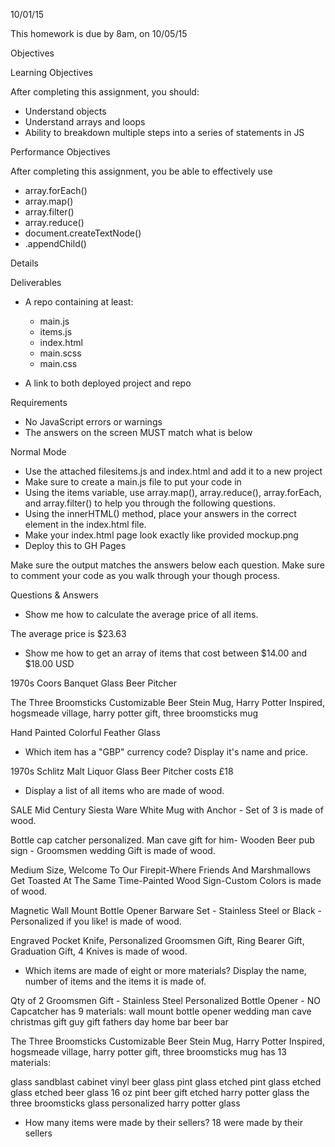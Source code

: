 10/01/15

This homework is due by 8am, on 10/05/15

Objectives

Learning Objectives

After completing this assignment, you should:

- Understand objects
- Understand arrays and loops
- Ability to breakdown multiple steps into a series of statements in JS

Performance Objectives

After completing this assignment, you be able to effectively use

- array.forEach()
- array.map()
- array.filter()
- array.reduce()
- document.createTextNode()
- .appendChild()

Details

Deliverables

- A repo containing at least:

    - main.js
    - items.js
    - index.html
    - main.scss
    - main.css

- A link to both deployed project and repo

Requirements

- No JavaScript errors or warnings
- The answers on the screen MUST match what is below

Normal Mode

- Use the attached filesitems.js and index.html and add it to a new project
- Make sure to create a main.js file to put your code in
- Using the items variable, use array.map(), array.reduce(), array.forEach, and array.filter() to help you through the following questions.
- Using the innerHTML() method, place your answers in the correct element in the index.html file.
- Make your index.html page look exactly like provided mockup.png
- Deploy this to GH Pages

Make sure the output matches the answers below each question. Make sure to comment your code as you walk through your though process.

Questions & Answers

- Show me how to calculate the average price of all items.

The average price is $23.63





- Show me how to get an array of items that cost between $14.00 and $18.00 USD

1970s Coors Banquet Glass Beer Pitcher

The Three Broomsticks Customizable Beer Stein Mug, Harry Potter Inspired, hogsmeade village, harry potter gift, three broomsticks mug

Hand Painted Colorful Feather Glass





- Which item has a "GBP" currency code? Display it's name and price.

1970s Schlitz Malt Liquor Glass Beer Pitcher costs £18





- Display a list of all items who are made of wood.

SALE Mid Century Siesta Ware White Mug with Anchor - Set of 3 is made of wood.

Bottle cap catcher personalized. Man cave gift for him- Wooden Beer pub sign - Groomsmen wedding Gift is made of wood.

Medium Size, Welcome To Our Firepit-Where Friends And Marshmallows Get Toasted At The Same Time-Painted Wood Sign-Custom Colors is made of wood.

Magnetic Wall Mount Bottle Opener Barware Set - Stainless Steel or Black - Personalized if you like! is made of wood.

Engraved Pocket Knife, Personalized Groomsmen Gift, Ring Bearer Gift, Graduation Gift, 4 Knives is made of wood.





- Which items are made of eight or more materials? Display the name, number of items and the items it is made of.

Qty of 2 Groomsmen Gift - Stainless Steel Personalized Bottle Opener - NO Capcatcher has 9 materials:
wall mount bottle opener
wedding
man cave
christmas gift
guy gift
fathers day
home bar
beer
bar

The Three Broomsticks Customizable Beer Stein Mug, Harry Potter  Inspired, hogsmeade village, harry potter gift, three broomsticks mug  has 13 materials:

glass
sandblast cabinet
vinyl
beer glass
pint glass
etched pint glass
etched glass
etched beer glass
16 oz pint
beer gift
etched harry potter glass
the three broomsticks glass
personalized harry potter glass





- How many items were made by their sellers?
18 were made by their sellers